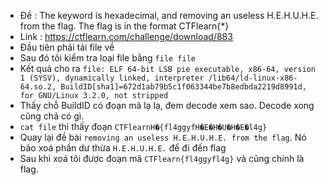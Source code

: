 - Đề : The keyword is hexadecimal, and removing an useless H.E.H.U.H.E. from the flag. The flag is in the format CTFlearn{*}
- Link : https://ctflearn.com/challenge/download/883
- Đầu tiên phải tải file về
- Sau đó tôi kiểm tra loại file bằng `file file`
- Kết quả cho ra `file: ELF 64-bit LSB pie executable, x86-64, version 1 (SYSV), dynamically linked, interpreter /lib64/ld-linux-x86-64.so.2, BuildID[sha1]=672d1ab79b5c1f063344be7b8edbda2219d8991d, for GNU/Linux 3.2.0, not stripped`
- Thấy chỗ BuildID có đoạn mã lạ lạ, đem decode xem sao. Decode xong cũng chả có gì.
- `cat file` thì thấy đoạn `CTFlearnH�{fl4ggyfH�E�H�U�H�E�l4g}`
- Quay lại đề bài `removing an useless H.E.H.U.H.E. from the flag`. Nó bảo xoá phần dư thừa `H.E.H.U.H.E.` để đi đến flag
- Sau khi xoá tôi được đoạn mã `CTFlearn{fl4ggyfl4g}` và cũng chính là flag.